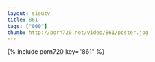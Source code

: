 ```yaml
--- 
layout: sieutv
title: 861
tags: ["000"]
thumb: http://porn720.net/video/861/poster.jpg
---
```

{% include porn720 key="861" %} 
